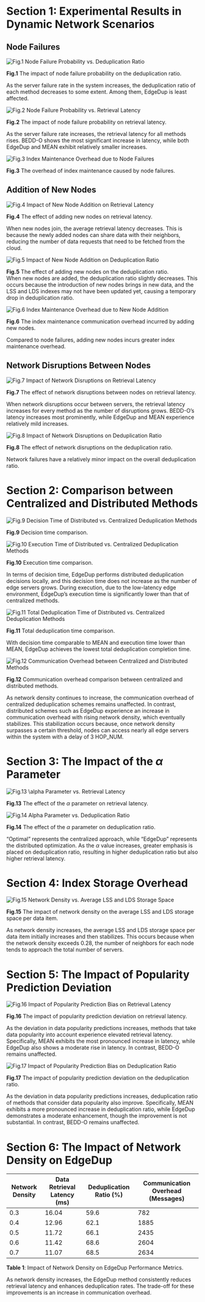 # Section 1: Experimental Results in Dynamic Network Scenarios

## Node Failures
![Fig.1 Node Failure Probability vs. Deduplication Ratio](https://github.com/WangYang-bit/EdgeDup/blob/main/Figures/Node%20Error%20Rate%20vs%20Dedup.png "Fig.1 Node Failure Probability vs. Deduplication Ratio")

**Fig.1** The impact of node failure probability on the deduplication ratio.  

As the server failure rate in the system increases, the deduplication ratio of each method decreases to some extent. Among them, EdgeDup is least affected.

![Fig.2 Node Failure Probability vs. Retrieval Latency](https://github.com/WangYang-bit/EdgeDup/blob/main/Figures/Node%20Error%20Rate%20vs%20latency.png "Fig.2 Node Failure Probability vs. Retrieval Latency")

**Fig.2** The impact of node failure probability on retrieval latency.  

As the server failure rate increases, the retrieval latency for all methods rises. BEDD-O shows the most significant increase in latency, while both EdgeDup and MEAN exhibit relatively smaller increases.

![Fig.3 Index Maintenance Overhead due to Node Failures](https://github.com/WangYang-bit/EdgeDup/blob/main/Figures/Node%20Error%20vs%20communication.png "Fig.3 Index Maintenance Overhead due to Node Failures")

**Fig.3** The overhead of index maintenance caused by node failures.

## Addition of New Nodes
![Fig.4 Impact of New Node Addition on Retrieval Latency](https://github.com/WangYang-bit/EdgeDup/blob/main/Figures/Node%20Add%20vs%20latency.png "Fig.4 Impact of New Node Addition on Retrieval Latency")

**Fig.4** The effect of adding new nodes on retrieval latency.  

When new nodes join, the average retrieval latency decreases. This is because the newly added nodes can share data with their neighbors, reducing the number of data requests that need to be fetched from the cloud.

![Fig.5 Impact of New Node Addition on Deduplication Ratio](https://github.com/WangYang-bit/EdgeDup/blob/main/Figures/Node%20Add%20vs%20Dedup.png "Fig.5 Impact of New Node Addition on Deduplication Ratio")

**Fig.5** The effect of adding new nodes on the deduplication ratio.  
When new nodes are added, the deduplication ratio slightly decreases. This occurs because the introduction of new nodes brings in new data, and the LSS and LDS indexes may not have been updated yet, causing a temporary drop in deduplication ratio.

![Fig.6 Index Maintenance Overhead due to New Node Addition](https://github.com/WangYang-bit/EdgeDup/blob/main/Figures/Node%20Add%20vs%20communication.png "Fig.6 Index Maintenance Overhead due to New Node Addition")

**Fig.6** The index maintenance communication overhead incurred by adding new nodes.  

Compared to node failures, adding new nodes incurs greater index maintenance overhead.

## Network Disruptions Between Nodes
![Fig.7 Impact of Network Disruptions on Retrieval Latency](https://github.com/WangYang-bit/EdgeDup/blob/main/Figures/Node%20Error%20Rate%20vs%20latency.png "Fig.7 Impact of Network Disruptions on Retrieval Latency")

**Fig.7** The effect of network disruptions between nodes on retrieval latency.  

When network disruptions occur between servers, the retrieval latency increases for every method as the number of disruptions grows. BEDD-O’s latency increases most prominently, while EdgeDup and MEAN experience relatively mild increases.

![Fig.8 Impact of Network Disruptions on Deduplication Ratio](https://github.com/WangYang-bit/EdgeDup/blob/main/Figures/Node%20Error%20Rate%20vs%20Dedup.png "Fig.8 Impact of Network Disruptions on Deduplication Ratio")

**Fig.8** The effect of network disruptions on the deduplication ratio.  

Network failures have a relatively minor impact on the overall deduplication ratio.

# Section 2: Comparison between Centralized and Distributed Methods

![Fig.9 Decision Time of Distributed vs. Centralized Deduplication Methods](https://github.com/WangYang-bit/EdgeDup/blob/main/Figures/Server%20Num%20vs%20decision.png "Fig.9 Decision Time of Distributed vs. Centralized Methods")

**Fig.9** Decision time comparison.

![Fig.10 Execution Time of Distributed vs. Centralized Deduplication Methods](https://github.com/WangYang-bit/EdgeDup/blob/main/Figures/Server%20Num%20vs%20execute.png "Fig.10 Execution Time of Distributed vs. Centralized Methods")

**Fig.10** Execution time comparison.  

In terms of decision time, EdgeDup performs distributed deduplication decisions locally, and this decision time does not increase as the number of edge servers grows. During execution, due to the low-latency edge environment, EdgeDup’s execution time is significantly lower than that of centralized methods.

![Fig.11 Total Deduplication Time of Distributed vs. Centralized Deduplication Methods](https://github.com/WangYang-bit/EdgeDup/blob/main/Figures/Server%20Num%20vs%20Deduplication%20Time.png "Fig.11 Total Deduplication Time")

**Fig.11** Total deduplication time comparison.  

With decision time comparable to MEAN and execution time lower than MEAN, EdgeDup achieves the lowest total deduplication completion time.

![Fig.12 Communication Overhead between Centralized and Distributed Methods](https://github.com/WangYang-bit/EdgeDup/blob/main/Figures/Centralized%20vs%20Distributed%20Communication%20Overhead.png "Fig.12 Communication Overhead between Centralized and Distributed Methods")

**Fig.12** Communication overhead comparison between centralized and distributed methods.

As network density continues to increase, the communication overhead of centralized deduplication schemes remains unaffected. In contrast, distributed schemes such as EdgeDup experience an increase in communication overhead with rising network density, which eventually stabilizes. This stabilization occurs because, once network density surpasses a certain threshold, nodes can access nearly all edge servers within the system with a delay of 3 HOP_NUM.

# Section 3: The Impact of the $\alpha$ Parameter
![Fig.13 $\alpha$ Parameter vs. Retrieval Latency](https://github.com/WangYang-bit/EdgeDup/blob/main/Figures/alpha%20vs%20latency.png "Fig.13 Alpha Parameter vs. Retrieval Latency")

**Fig.13** The effect of the $\alpha$ parameter on retrieval latency.

![Fig.14 Alpha Parameter vs. Deduplication Ratio](https://github.com/WangYang-bit/EdgeDup/blob/main/Figures/alpha%20vs%20max_dedup.png "Fig.14 Alpha Parameter vs. Deduplication Ratio")

**Fig.14** The effect of the $\alpha$ parameter on deduplication ratio.  

“Optimal” represents the centralized approach, while “EdgeDup” represents the distributed optimization. As the $\alpha$ value increases, greater emphasis is placed on deduplication ratio, resulting in higher deduplication ratio but also higher retrieval latency.

# Section 4: Index Storage Overhead
![Fig.15 Network Density vs. Average LSS and LDS Storage Space](https://github.com/WangYang-bit/EdgeDup/blob/main/Figures/density%20vs%20memory.png "Fig.15 Network Density vs. Average LSS and LDS Storage Space")

**Fig.15** The impact of network density on the average LSS and LDS storage space per data item.  

As network density increases, the average LSS and LDS storage space per data item initially increases and then stabilizes. This occurs because when the network density exceeds 0.28, the number of neighbors for each node tends to approach the total number of servers.

# Section 5: The Impact of Popularity Prediction Deviation
![Fig.16 Impact of Popularity Prediction Bias on Retrieval Latency](https://github.com/WangYang-bit/EdgeDup/blob/main/Figures/Popularity%20Prediction%20Bias%20vs%20Latency.png "Fig.16 Impact of Popularity Prediction Bias on Retrieval Latency")

**Fig.16** The impact of popularity prediction deviation on retrieval latency.

As the deviation in data popularity predictions increases, methods that take data popularity into account experience elevated retrieval latency. Specifically, MEAN exhibits the most pronounced increase in latency, while EdgeDup also shows a moderate rise in latency. In contrast, BEDD-O remains unaffected.

![Fig.17 Impact of Popularity Prediction Bias on Deduplication Ratio](https://github.com/WangYang-bit/EdgeDup/blob/main/Figures/Popularity%20Prediction%20Bias%20vs%20Dedup.png "Fig.17 Impact of Popularity Prediction Bias on Deduplication Ratio")

**Fig.17** The impact of popularity prediction deviation on the deduplication ratio.

As the deviation in data popularity predictions increases, deduplication ratio of methods that consider data popularity also improve. Specifically, MEAN exhibits a more pronounced increase in deduplication ratio, while EdgeDup demonstrates a moderate enhancement, though the improvement is not substantial. In contrast, BEDD-O remains unaffected.

# Section 6: The Impact of Network Density on EdgeDup

| Network Density | Data Retrieval Latency (ms) | Deduplication Ratio (\%) | Communication Overhead (Messages) | 
| --------------- | --------------------------- | ------------------------ | ---------------------------------- | 
| 0.3             | 16.04                       | 59.6                     | 782                                | 
| 0.4             | 12.96                       | 62.1                     | 1885                               | 
| 0.5             | 11.72                       | 66.1                     | 2435                               | 
| 0.6             | 11.42                       | 68.6                     | 2604                               | 
| 0.7             | 11.07                       | 68.5                     | 2634                               | 

**Table 1**: Impact of Network Density on EdgeDup Performance Metrics.

As network density increases, the EdgeDup method consistently reduces retrieval latency and enhances deduplication rates. The trade-off for these improvements is an increase in communication overhead.
